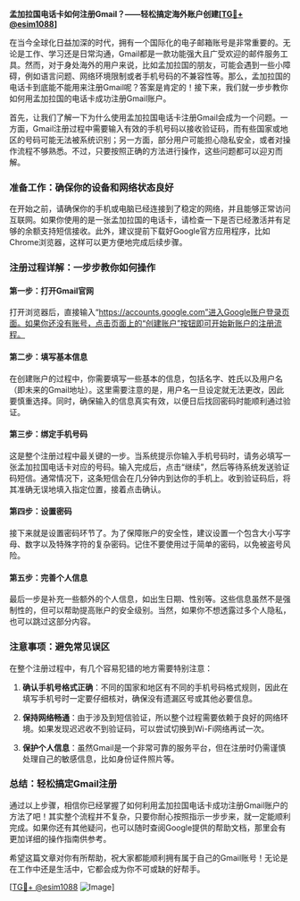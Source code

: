 **孟加拉国电话卡如何注册Gmail？——轻松搞定海外账户创建[[TG💪+ @esim1088](https://t.me/s/esim1088)]**

在当今全球化日益加深的时代，拥有一个国际化的电子邮箱账号是非常重要的。无论是工作、学习还是日常沟通，Gmail都是一款功能强大且广受欢迎的邮件服务工具。然而，对于身处海外的用户来说，比如孟加拉国的朋友，可能会遇到一些小障碍，例如语言问题、网络环境限制或者手机号码的不兼容性等。那么，孟加拉国的电话卡到底能不能用来注册Gmail呢？答案是肯定的！接下来，我们就一步步教你如何用孟加拉国的电话卡成功注册Gmail账户。

首先，让我们了解一下为什么使用孟加拉国电话卡注册Gmail会成为一个问题。一方面，Gmail注册过程中需要输入有效的手机号码以接收验证码，而有些国家或地区的号码可能无法被系统识别；另一方面，部分用户可能担心隐私安全，或者对操作流程不够熟悉。不过，只要按照正确的方法进行操作，这些问题都可以迎刃而解。

### 准备工作：确保你的设备和网络状态良好

在开始之前，请确保你的手机或电脑已经连接到了稳定的网络，并且能够正常访问互联网。如果你使用的是一张孟加拉国的电话卡，请检查一下是否已经激活并有足够的余额支持短信接收。此外，建议提前下载好Google官方应用程序，比如Chrome浏览器，这样可以更方便地完成后续步骤。

### 注册过程详解：一步步教你如何操作

#### 第一步：打开Gmail官网
打开浏览器后，直接输入“https://accounts.google.com”进入Google账户登录页面。如果你还没有账号，点击页面上的“创建账户”按钮即可开始新账户的注册流程。

#### 第二步：填写基本信息
在创建账户的过程中，你需要填写一些基本的信息，包括名字、姓氏以及用户名（即未来的Gmail地址）。这里需要注意的是，用户名一旦设定就无法更改，因此要慎重选择。同时，确保输入的信息真实有效，以便日后找回密码时能顺利通过验证。

#### 第三步：绑定手机号码
这是整个注册过程中最关键的一步。当系统提示你输入手机号码时，请务必填写一张孟加拉国电话卡对应的号码。输入完成后，点击“继续”，然后等待系统发送验证码短信。通常情况下，这条短信会在几分钟内到达你的手机上。收到验证码后，将其准确无误地填入指定位置，接着点击确认。

#### 第四步：设置密码
接下来就是设置密码环节了。为了保障账户的安全性，建议设置一个包含大小写字母、数字以及特殊字符的复杂密码。记住不要使用过于简单的密码，以免被盗号风险。

#### 第五步：完善个人信息
最后一步是补充一些额外的个人信息，如出生日期、性别等。这些信息虽然不是强制性的，但可以帮助提高账户的安全级别。当然，如果你不想透露过多个人隐私，也可以跳过这部分内容。

### 注意事项：避免常见误区

在整个注册过程中，有几个容易犯错的地方需要特别注意：

1. **确认手机号格式正确**：不同的国家和地区有不同的手机号码格式规则，因此在填写手机号时一定要仔细核对，确保没有遗漏区号或其他必要信息。
   
2. **保持网络畅通**：由于涉及到短信验证，所以整个过程需要依赖于良好的网络环境。如果发现迟迟收不到验证码，可以尝试切换到Wi-Fi网络再试一次。

3. **保护个人信息**：虽然Gmail是一个非常可靠的服务平台，但在注册时仍需谨慎处理自己的敏感信息，比如身份证件照片等。

### 总结：轻松搞定Gmail注册

通过以上步骤，相信你已经掌握了如何利用孟加拉国电话卡成功注册Gmail账户的方法了吧！其实整个流程并不复杂，只要你耐心按照指示一步步来，就一定能顺利完成。如果你还有其他疑问，也可以随时查阅Google提供的帮助文档，那里会有更加详细的操作指南供参考。

希望这篇文章对你有所帮助，祝大家都能顺利拥有属于自己的Gmail账号！无论是在工作中还是生活中，它都会成为你不可或缺的好帮手。

[[TG💪+ @esim1088](https://t.me/s/esim1088) ![Image](https://i.postimg.cc/4NQfJmqS/Snipaste-2025-05-13-00-14-12.png)]